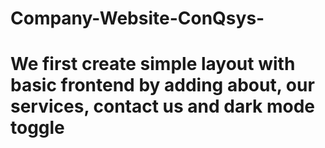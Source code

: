 # Company-Website-ConQsys-
# We first create simple layout with basic frontend by adding about, our services, contact us and dark mode toggle
